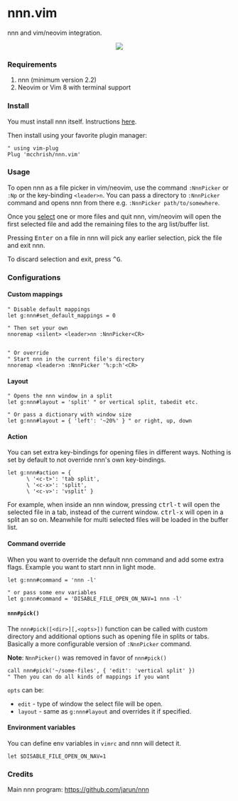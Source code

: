 # nnn.vim

nnn and vim/neovim integration.

<p align="center">
  <img src="https://user-images.githubusercontent.com/7200153/49083382-5ed00d00-f287-11e8-9f94-77fa548deb72.png">
</p>

### Requirements

1. nnn (minimum version 2.2)
2. Neovim or Vim 8 with terminal support

### Install

You must install nnn itself. Instructions
[here](https://github.com/jarun/nnn#installation).

Then install using your favorite plugin manager:

```vim
" using vim-plug
Plug 'mcchrish/nnn.vim'
```

### Usage

To open nnn as a file picker in vim/neovim, use the command `:NnnPicker` or
`:Np` or the key-binding `<leader>n`. You can pass a directory to `:NnnPicker`
command and opens nnn from there e.g. `:NnnPicker path/to/somewhere`.

Once you [select](https://github.com/jarun/nnn#selection) one or more files and
quit nnn, vim/neovim will open the first selected file and add the remaining
files to the arg list/buffer list.

Pressing <kbd>Enter</kbd> on a file in nnn will pick any earlier selection, pick
the file and exit nnn.

To discard selection and exit, press <kbd>^G</kbd>.

### Configurations

#### Custom mappings

```vim
" Disable default mappings
let g:nnn#set_default_mappings = 0

" Then set your own
nnoremap <silent> <leader>nn :NnnPicker<CR>


" Or override
" Start nnn in the current file's directory
nnoremap <leader>n :NnnPicker '%:p:h'<CR>
```

#### Layout

```vim
" Opens the nnn window in a split
let g:nnn#layout = 'split' " or vertical split, tabedit etc.

" Or pass a dictionary with window size
let g:nnn#layout = { 'left': '~20%' } " or right, up, down
```

#### Action

You can set extra key-bindings for opening files in different ways. Nothing is
set by default to not override nnn's own key-bindings.

```vim
let g:nnn#action = {
      \ '<c-t>': 'tab split',
      \ '<c-x>': 'split',
      \ '<c-v>': 'vsplit' }
```

For example, when inside an nnn window, pressing <kbd>ctrl-t</kbd> will open the
selected file in a tab, instead of the current window. <kbd>ctrl-x</kbd> will
open in a split an so on. Meanwhile for multi selected files will be loaded in the
buffer list.

#### Command override

When you want to override the default nnn command and add some extra flags.
Example you want to start nnn in light mode.

```vim
let g:nnn#command = 'nnn -l'

" or pass some env variables
let g:nnn#command = 'DISABLE_FILE_OPEN_ON_NAV=1 nnn -l'
```

#### `nnn#pick()`

The `nnn#pick([<dir>][,<opts>])` function can be called with custom directory
and additional options such as opening file in splits or tabs. Basically a more
configurable version of `:NnnPicker` command.

**Note**: `NnnPicker()` was removed in favor of `nnn#pick()`

```vim
call nnn#pick('~/some-files', { 'edit': 'vertical split' })
" Then you can do all kinds of mappings if you want
```

`opts` can be:

- `edit` - type of window the select file will be open.
- `layout` - same as `g:nnn#layout` and overrides it if specified.

#### Environment variables

You can define env variables in `vimrc` and nnn will detect it.

```vim
let $DISABLE_FILE_OPEN_ON_NAV=1
```
### Credits

Main nnn program: https://github.com/jarun/nnn
